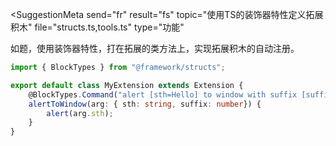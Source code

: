 <SuggestionMeta
    send="fr"
    result="fs"
    topic="使用TS的装饰器特性定义拓展积木"
    file="structs.ts,tools.ts"
    type="功能"
>
</SuggestionMeta>

如题，使用装饰器特性，打在拓展的类方法上，实现拓展积木的自动注册。

```ts
import { BlockTypes } from "@framework/structs";
```

```ts
export default class MyExtension extends Extension {
    @BlockTypes.Command("alert [sth=Hello] to window with suffix [suffix:number=114514]")
    alertToWindow(arg: { sth: string, suffix: number}) {
        alert(arg.sth);
    }
}
```

<SuggestionResult completed />
